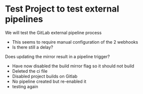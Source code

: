 # Test Project to test external pipelines

We will test the GitLab external pipeline process

- This seems to require manual configuration of the 2 webhooks
- Is there still a delay?

Does updating the mirror result in a pipeline trigger?
- Have now disabled the build mirror flag so it should not build
- Deleted the ci file
- Disabled project builds on Gitlab
- No pipeline created but re-enabled it
- testing again
